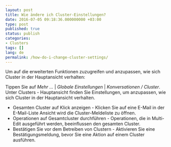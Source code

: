 ```yaml
---
layout: post
title: Wie ändere ich Cluster-Einstellungen?
date: 2016-07-05 09:18:36.000000000 +03:00
type: post
published: true
status: publish
categories:
- Clusters
tags: []
lang: de
permalink: /how-do-i-change-cluster-settings/
---
```


Um auf die erweiterten Funktionen zuzugreifen und anzupassen, wie sich Cluster in der Hauptansicht verhalten:

Tippen Sie auf *Mehr ...* \| *Globale Einstellungen* \| *Konversationen / Cluster*. Unter Clusters - Hauptansicht finden Sie Einstellungen, um anzupassen, wie sich Cluster in der Hauptansicht verhalten.

* Gesamten Cluster auf Klick anzeigen - Klicken Sie auf eine E-Mail in der E-Mail-Liste Ansicht wird die Cluster-Meldeliste zu öffnen.
* Operationen auf Gesamtcluster durchführen - Operationen, die in Multi-Edit ausgeführt werden, beeinflussen den gesamten Cluster.
* Bestätigen Sie vor dem Betreiben von Clustern - Aktivieren Sie eine Bestätigungsmeldung, bevor Sie eine Aktion auf einem Cluster ausführen.
